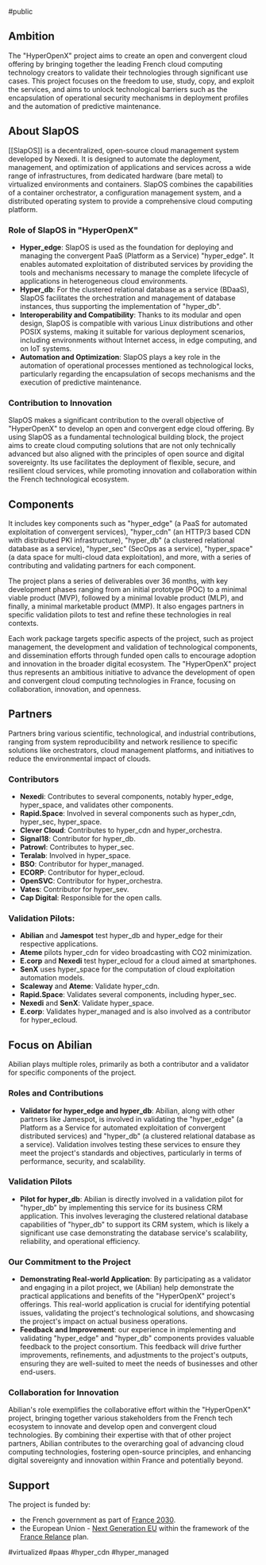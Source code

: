 #public

## Ambition

The "HyperOpenX" project aims to create an open and convergent cloud offering by bringing together the leading French cloud computing technology creators to validate their technologies through significant use cases. This project focuses on the freedom to use, study, copy, and exploit the services, and aims to unlock technological barriers such as the encapsulation of operational security mechanisms in deployment profiles and the automation of predictive maintenance.

## About SlapOS

[[SlapOS]] is a decentralized, open-source cloud management system developed by Nexedi. It is designed to automate the deployment, management, and optimization of applications and services across a wide range of infrastructures, from dedicated hardware (bare metal) to virtualized environments and containers. SlapOS combines the capabilities of a container orchestrator, a configuration management system, and a distributed operating system to provide a comprehensive cloud computing platform.

### Role of SlapOS in "HyperOpenX"

- **Hyper_edge**: SlapOS is used as the foundation for deploying and managing the convergent PaaS (Platform as a Service) "hyper_edge". It enables automated exploitation of distributed services by providing the tools and mechanisms necessary to manage the complete lifecycle of applications in heterogeneous cloud environments.
- **Hyper_db**: For the clustered relational database as a service (BDaaS), SlapOS facilitates the orchestration and management of database instances, thus supporting the implementation of "hyper_db".
- **Interoperability and Compatibility**: Thanks to its modular and open design, SlapOS is compatible with various Linux distributions and other POSIX systems, making it suitable for various deployment scenarios, including environments without Internet access, in edge computing, and on IoT systems.
- **Automation and Optimization**: SlapOS plays a key role in the automation of operational processes mentioned as technological locks, particularly regarding the encapsulation of secops mechanisms and the execution of predictive maintenance.

### Contribution to Innovation

SlapOS makes a significant contribution to the overall objective of "HyperOpenX" to develop an open and convergent edge cloud offering. By using SlapOS as a fundamental technological building block, the project aims to create cloud computing solutions that are not only technically advanced but also aligned with the principles of open source and digital sovereignty. Its use facilitates the deployment of flexible, secure, and resilient cloud services, while promoting innovation and collaboration within the French technological ecosystem.

## Components

It includes key components such as "hyper_edge" (a PaaS for automated exploitation of convergent services), "hyper_cdn" (an HTTP/3 based CDN with distributed PKI infrastructure), "hyper_db" (a clustered relational database as a service), "hyper_sec" (SecOps as a service), "hyper_space" (a data space for multi-cloud data exploitation), and more, with a series of contributing and validating partners for each component.

The project plans a series of deliverables over 36 months, with key development phases ranging from an initial prototype (POC) to a minimal viable product (MVP), followed by a minimal lovable product (MLP), and finally, a minimal marketable product (MMP). It also engages partners in specific validation pilots to test and refine these technologies in real contexts.

Each work package targets specific aspects of the project, such as project management, the development and validation of technological components, and dissemination efforts through funded open calls to encourage adoption and innovation in the broader digital ecosystem. The "HyperOpenX" project thus represents an ambitious initiative to advance the development of open and convergent cloud computing technologies in France, focusing on collaboration, innovation, and openness.

## Partners

Partners bring various scientific, technological, and industrial contributions, ranging from system reproducibility and network resilience to specific solutions like orchestrators, cloud management platforms, and initiatives to reduce the environmental impact of clouds.

### Contributors

- **Nexedi**: Contributes to several components, notably hyper_edge, hyper_space, and validates other components.
- **Rapid.Space**: Involved in several components such as hyper_cdn, hyper_sec, hyper_space.
- **Clever Cloud**: Contributes to hyper_cdn and hyper_orchestra.
- **Signal18**: Contributor for hyper_db.
- **Patrowl**: Contributes to hyper_sec.
- **Teralab**: Involved in hyper_space.
- **BSO**: Contributor for hyper_managed.
- **ECORP**: Contributor for hyper_ecloud.
- **OpenSVC**: Contributor for hyper_orchestra.
- **Vates**: Contributor for hyper_sev.
- **Cap Digital**: Responsible for the open calls.

### Validation Pilots:

- **Abilian** and **Jamespot** test hyper_db and hyper_edge for their respective applications.
- **Ateme** pilots hyper_cdn for video broadcasting with CO2 minimization.
- **E.corp** and **Nexedi** test hyper_ecloud for a cloud aimed at smartphones.
- **SenX** uses hyper_space for the computation of cloud exploitation automation models.
- **Scaleway** and **Ateme**: Validate hyper_cdn.
- **Rapid.Space**: Validates several components, including hyper_sec.
- **Nexedi** and **SenX**: Validate hyper_space.
- **E.corp**: Validates hyper_managed and is also involved as a contributor for hyper_ecloud.

## Focus on Abilian

Abilian plays multiple roles, primarily as both a contributor and a validator for specific components of the project.

### Roles and Contributions

- **Validator for hyper_edge and hyper_db**: Abilian, along with other partners like Jamespot, is involved in validating the "hyper_edge" (a Platform as a Service for automated exploitation of convergent distributed services) and "hyper_db" (a clustered relational database as a service). Validation involves testing these services to ensure they meet the project's standards and objectives, particularly in terms of performance, security, and scalability.

### Validation Pilots

- **Pilot for hyper_db**: Abilian is directly involved in a validation pilot for "hyper_db" by implementing this service for its business CRM application. This involves leveraging the clustered relational database capabilities of "hyper_db" to support its CRM system, which is likely a significant use case demonstrating the database service's scalability, reliability, and operational efficiency.

### Our Commitment to the Project

- **Demonstrating Real-world Application**: By participating as a validator and engaging in a pilot project, we (Abilian) help demonstrate the practical applications and benefits of the "HyperOpenX" project's offerings. This real-world application is crucial for identifying potential issues, validating the project's technological solutions, and showcasing the project's impact on actual business operations.
- **Feedback and Improvement**: our experience in implementing and validating "hyper_edge" and "hyper_db" components provides valuable feedback to the project consortium. This feedback will drive further improvements, refinements, and adjustments to the project's outputs, ensuring they are well-suited to meet the needs of businesses and other end-users.

### Collaboration for Innovation

Abilian's role exemplifies the collaborative effort within the "HyperOpenX" project, bringing together various stakeholders from the French tech ecosystem to innovate and develop open and convergent cloud technologies. By combining their expertise with that of other project partners, Abilian contributes to the overarching goal of advancing cloud computing technologies, fostering open-source principles, and enhancing digital sovereignty and innovation within France and potentially beyond.

## Support

The project is funded by:

- the French government as part of [France 2030](https://www.economie.gouv.fr/france-2030).
- the European Union - [Next Generation EU](https://next-generation-eu.europa.eu/index_en) within the framework of the [France Relance](https://www.gouvernement.fr/les-priorites/france-relance) plan.

<!-- Keywords -->
#virtualized #paas #hyper_cdn #hyper_managed
<!-- /Keywords -->
